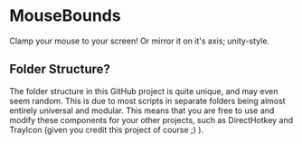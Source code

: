 # MouseBounds
 Clamp your mouse to your screen! Or mirror it on it's axis; unity-style.

## Folder Structure?
 The folder structure in this GitHub project is quite unique, and may even seem random. This is due to most scripts in separate folders being almost entirely universal and modular. This means that you are free to use and modify these components for your other projects, such as DirectHotkey and TrayIcon (given you credit this project of course ;) ).